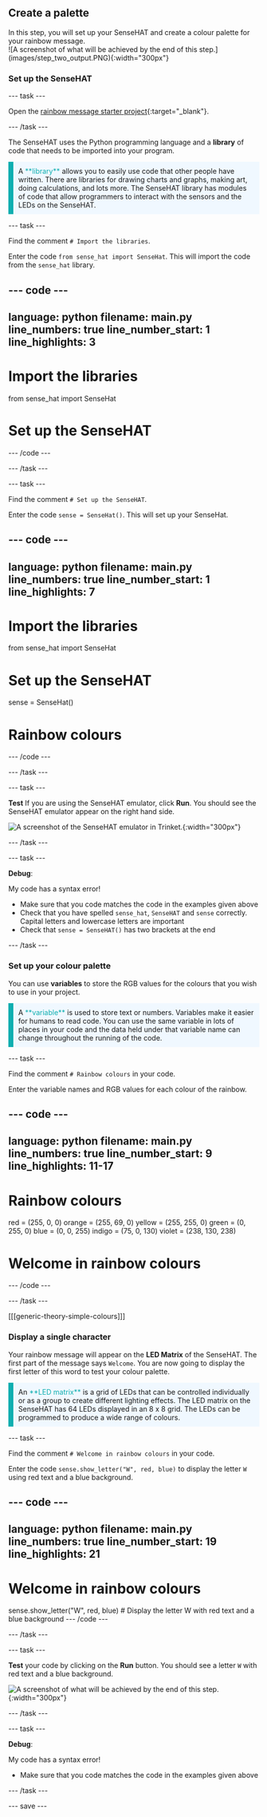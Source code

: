 ## Create a palette

<div style="display: flex; flex-wrap: wrap">
<div style="flex-basis: 200px; flex-grow: 1; margin-right: 15px;">
In this step, you will set up your SenseHAT and create a colour palette for your rainbow message. 
</div>
<div>
![A screenshot of what will be achieved by the end of this step.](images/step_two_output.PNG){:width="300px"}
</div>
</div>

### Set up the SenseHAT

--- task ---

Open the [rainbow message starter project](https://trinket.io/html/bcf1978d5a){:target="_blank"}.

--- /task ---

The SenseHAT uses the Python programming language and a **library** of code that needs to be imported into your program. 

<p style="border-left: solid; border-width:10px; border-color: #0faeb0; background-color: aliceblue; padding: 10px;">
A <span style="color: #0faeb0">**library**</span> allows you to easily use code that other people have written. There are libraries for drawing charts and graphs, making art, doing calculations, and lots more. The SenseHAT library has modules of code that allow programmers to interact with the sensors and the LEDs on the SenseHAT.
</p>

--- task ---

Find the comment `# Import the libraries`.

Enter the code `from sense_hat import SenseHat`. This will import the code from the `sense_hat` library.

--- code ---
---
language: python
filename: main.py
line_numbers: true
line_number_start: 1
line_highlights: 3
---
# Import the libraries

from sense_hat import SenseHat

# Set up the SenseHAT

--- /code ---

--- /task ---

--- task ---

Find the comment `# Set up the SenseHAT`.

Enter the code `sense = SenseHat()`. This will set up your SenseHat.

--- code ---
---
language: python
filename: main.py
line_numbers: true
line_number_start: 1
line_highlights: 7
---
# Import the libraries

from sense_hat import SenseHat

# Set up the SenseHAT

sense = SenseHat()

# Rainbow colours
--- /code ---

--- /task ---

--- task ---

**Test** If you are using the SenseHAT emulator, click **Run**. You should see the SenseHAT emulator appear on the right hand side. 

![A screenshot of the SenseHAT emulator in Trinket.](images/setup-sensehat.PNG){:width="300px"}

--- /task ---

--- task ---

**Debug**: 

My code has a syntax error!
+ Make sure that you code matches the code in the examples given above
+ Check that you have spelled `sense_hat`, `SenseHAT` and `sense` correctly. Capital letters and lowercase letters are important
+ Check that `sense = SenseHAT()` has two brackets at the end

--- /task ---

### Set up your colour palette

You can use **variables** to store the RGB values for the colours that you wish to use in your project.

<p style="border-left: solid; border-width:10px; border-color: #0faeb0; background-color: aliceblue; padding: 10px;">
A <span style="color: #0faeb0">**variable**</span> is used to store text or numbers. Variables make it easier for humans to read code. You can use the same variable in lots of places in your code and the data held under that variable name can change throughout the running of the code.
</p>

--- task ---

Find the comment `# Rainbow colours` in your code. 

Enter the variable names and RGB values for each colour of the rainbow. 

--- code ---
---
language: python
filename: main.py
line_numbers: true
line_number_start: 9
line_highlights: 11-17
---
# Rainbow colours

red = (255, 0, 0)
orange = (255, 69, 0)
yellow = (255, 255, 0)
green = (0, 255, 0)
blue = (0, 0, 255)
indigo = (75, 0, 130)
violet = (238, 130, 238)

# Welcome in rainbow colours
--- /code ---

--- /task ---

[[[generic-theory-simple-colours]]]

### Display a single character

Your rainbow message will appear on the **LED Matrix** of the SenseHAT. The first part of the message says `Welcome`. You are now going to display the first letter of this word to test your colour palette.

<p style="border-left: solid; border-width:10px; border-color: #0faeb0; background-color: aliceblue; padding: 10px;">
An <span style="color: #0faeb0">**LED matrix**</span> is a grid of LEDs that can be controlled individually or as a group to create different lighting effects. The LED matrix on the SenseHAT has 64 LEDs displayed in an 8 x 8 grid. The LEDs can be programmed to produce a wide range of colours.
</p>

--- task ---

Find the comment `# Welcome in rainbow colours` in your code.

Enter the code `sense.show_letter("W", red, blue)` to display the letter `W` using red text and a blue background.

--- code ---
---
language: python
filename: main.py
line_numbers: true
line_number_start: 19
line_highlights: 21
---
# Welcome in rainbow colours

sense.show_letter("W", red, blue) # Display the letter W with red text and a blue background
--- /code ---

--- /task ---

--- task ---

**Test** your code by clicking on the **Run** button. You should see a letter `W` with red text and a blue background. 

![A screenshot of what will be achieved by the end of this step.](images/step_two_output.PNG){:width="300px"}

--- /task ---

--- task ---

**Debug**: 

My code has a syntax error!
+ Make sure that you code matches the code in the examples given above

--- /task ---

--- save ---

